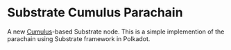 # Substrate Cumulus Parachain

A new [Cumulus](https://github.com/paritytech/cumulus/)-based Substrate node.
This is a simple implemention of the parachain using Substrate framework in Polkadot.
